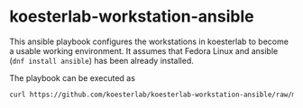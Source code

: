 # koesterlab-workstation-ansible

This ansible playbook configures the workstations in koesterlab to become a usable working environment.
It assumes that Fedora Linux and ansible (`dnf install ansible`) has been already installed.

The playbook can be executed as

```bash
curl https://github.com/koesterlab/koesterlab-workstation-ansible/raw/main/playbook.yml | ansible-playbook /dev/stdin
```
